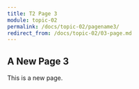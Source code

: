 ```yaml
---
title: T2 Page 3
module: topic-02
permalink: /docs/topic-02/pagename3/
redirect_from: /docs/topic-02/03-page.md
---
```


## A New Page 3

This is a new page.
